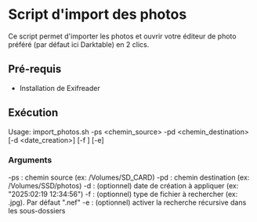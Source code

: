 # Script d'import des photos

Ce script permet d'importer les photos et ouvrir votre éditeur de photo préféré (par défaut ici Darktable) en 2 clics.

## Pré-requis
- Installation de Exifreader


## Exécution
Usage: import_photos.sh -ps <chemin_source> -pd <chemin_destination> [-d <date_creation>] [-f <extension>] [-e]

### Arguments
-ps : chemin source (ex: /Volumes/SD_CARD)
-pd : chemin destination (ex: /Volumes/SSD/photos)
-d  : (optionnel) date de création à appliquer (ex: "2025:02:19 12:34:56")
-f  : (optionnel) type de fichier à rechercher (ex: .jpg). Par défaut ".nef"
-e  : (optionnel) activer la recherche récursive dans les sous-dossiers

